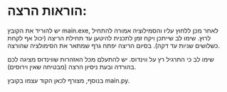 
# הוראות הרצה:

יש להוריד את הקובץ main.exe, לאחר מכן ללחוץ עליו והסמילוציה אמורה להתחיל לרוץ. שימו לב שייתכן ויקח זמן לתכנית להיטען עד תחילת הריצה (יכול אף לקחת כשלושים שניות עד דקה).
בסיום הריצה יפתח גרף שמתאר את הסימולציה שהורצה.

שימו לב כי התרגיל רץ על ווינדוס. יש להתעלם מכל האזהרות שווינדוס מציגה לכם בהורדה ובעת ניסיון הרצה (מבטיחה שאין וירוסים).

בנוסף, מצורף לכאן הקוד עצמו בקובץ main.py.
